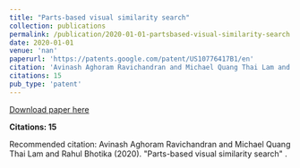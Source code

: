```yaml
---
title: "Parts-based visual similarity search"
collection: publications
permalink: /publication/2020-01-01-partsbased-visual-similarity-search
date: 2020-01-01
venue: 'nan'
paperurl: 'https://patents.google.com/patent/US10776417B1/en'
citation: 'Avinash Aghoram Ravichandran and Michael Quang Thai Lam and Rahul Bhotika (2020). &quot;Parts-based visual similarity search&quot; <i></i>.'
citations: 15
pub_type: 'patent'
---
```


<a href='https://patents.google.com/patent/US10776417B1/en'>Download paper here</a>

**Citations: 15**

Recommended citation: Avinash Aghoram Ravichandran and Michael Quang Thai Lam and Rahul Bhotika (2020). "Parts-based visual similarity search" <i></i>.